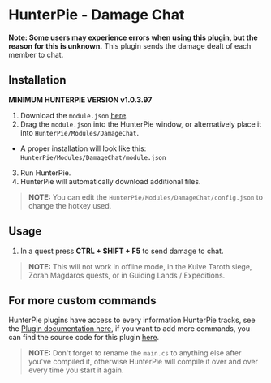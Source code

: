 # HunterPie - Damage Chat

**Note: Some users may experience errors when using this plugin, but the reason for this is unknown.**
This plugin sends the damage dealt of each member to chat.

## Installation

**MINIMUM HUNTERPIE VERSION v1.0.3.97**

1. Download the `module.json` [here](https://github.com/ricochhet/HunterPie.DamageChat/raw/master/release/DamageChatPlugin.zip).
2. Drag the `module.json` into the HunterPie window, or alternatively place it into `HunterPie/Modules/DamageChat`.
- A proper installation will look like this: `HunterPie/Modules/DamageChat/module.json`
3. Run HunterPie.
4. HunterPie will automatically download additional files. 
> **NOTE:** You can edit the `HunterPie/Modules/DamageChat/config.json` to change the hotkey used.

## Usage

1. In a quest press **CTRL + SHIFT + F5** to send damage to chat.
> **NOTE:** This will not work in offline mode, in the Kulve Taroth siege, Zorah Magdaros quests, or in Guiding Lands / Expeditions.

## For more custom commands

HunterPie plugins have access to every information HunterPie tracks, see the [Plugin documentation here](https://docs.hunterpie.me/?p=Plugins/plugins.md), if you want to add more commands, you can find the source code for this plugin [here](https://github.com/ricochhet/HunterPie.DamageChat/blob/master/plugin/main.cs).

> **NOTE:** Don't forget to rename the `main.cs` to anything else after you've compiled it, otherwise HunterPie will compile it over and over every time you start it again.
